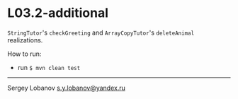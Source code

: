 # L03.2-additional


`StringTutor`'s `checkGreeting` and `ArrayCopyTutor`'s `deleteAnimal` realizations.

How to run:
* run `$ mvn clean test`

- - - -

Sergey Lobanov
[s.y.lobanov@yandex.ru](mailto:s.y.lobanov@yandex.ru?Subject=otus-java-2018-04-lobanov)
